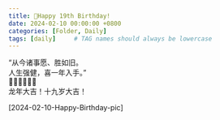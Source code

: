 ```yaml
---
title: 🎂Happy 19th Birthday!
date: 2024-02-10 00:00:00 +0800
categories: [Folder, Daily]
tags: [daily]     # TAG names should always be lowercase
---
```


“从今诸事愿、胜如旧。  
人生强健，喜一年入手。”  
🧨🧨🧧🧧🎊🎊  
龙年大吉！十九岁大吉！  

[2024-02-10-Happy-Birthday-pic]